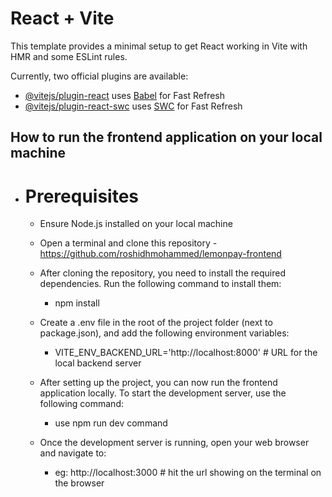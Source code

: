 # React + Vite

This template provides a minimal setup to get React working in Vite with HMR and some ESLint rules.

Currently, two official plugins are available:

- [@vitejs/plugin-react](https://github.com/vitejs/vite-plugin-react/blob/main/packages/plugin-react) uses [Babel](https://babeljs.io/) for Fast Refresh
- [@vitejs/plugin-react-swc](https://github.com/vitejs/vite-plugin-react/blob/main/packages/plugin-react-swc) uses [SWC](https://swc.rs/) for Fast Refresh


## How to run the frontend application on your local machine

 - # Prerequisites

   - Ensure Node.js installed on your local machine

   - Open a terminal and clone this repository - https://github.com/roshidhmohammed/lemonpay-frontend

   - After cloning the repository, you need to install the required dependencies. Run the following command to install them:
        - npm install

   - Create a .env file in the root of the project folder (next to package.json), and add the following environment variables:
        - VITE_ENV_BACKEND_URL='http://localhost:8000' # URL for the local backend server

   - After setting up the project, you can now run the frontend application locally. To start the development server, use the  following command:
        - use npm run dev command

   - Once the development server is running, open your web browser and navigate to:
        - eg: http://localhost:3000 # hit the url showing on the terminal on the browser

